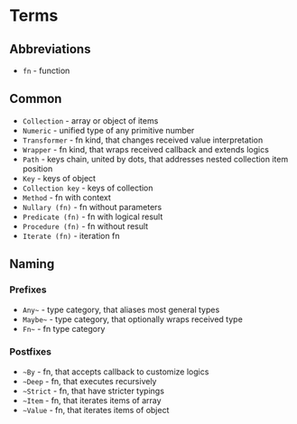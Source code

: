 # Terms

## Abbreviations
- `fn` - function

## Common
- `Collection` - array or object of items
- `Numeric` - unified type of any primitive number
- `Transformer` - fn kind, that changes received value interpretation
- `Wrapper` - fn kind, that wraps received callback and extends logics
- `Path` - keys chain, united by dots, that addresses nested collection item position
- `Key` - keys of object
- `Collection key` - keys of collection
- `Method` - fn with context
- `Nullary (fn)` - fn without parameters
- `Predicate (fn)` - fn with logical result
- `Procedure (fn)` - fn without result
- `Iterate (fn)` - iteration fn
<!-- - `Brand` - asd -->

## Naming
### Prefixes
- `Any~` - type category, that aliases most general types
- `Maybe~` - type category, that optionally wraps received type
- `Fn~` - fn type category

### Postfixes
- `~By` - fn, that accepts callback to customize logics
- `~Deep` - fn, that executes recursively
- `~Strict` - fn, that have stricter typings
- `~Item` - fn, that iterates items of array
- `~Value` - fn, that iterates items of object
